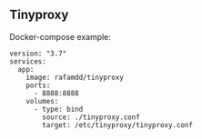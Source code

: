 ## Tinyproxy

Docker-compose example:
``` 
version: "3.7"
services:
  app:
    image: rafamdd/tinyproxy
    ports:
      - 8888:8888
    volumes:
      - type: bind
        source: ./tinyproxy.conf
        target: /etc/tinyproxy/tinyproxy.conf

```